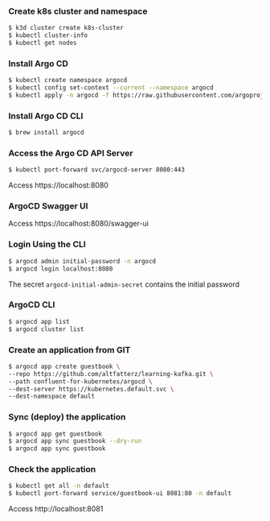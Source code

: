 ### Create k8s cluster and namespace

```bash
$ k3d cluster create k8s-cluster
$ kubectl cluster-info
$ kubectl get nodes
```

### Install Argo CD

```bash
$ kubectl create namespace argocd
$ kubectl config set-context --current --namespace argocd
$ kubectl apply -n argocd -f https://raw.githubusercontent.com/argoproj/argo-cd/stable/manifests/install.yaml
```

### Install Argo CD CLI

```bash
$ brew install argocd
```

### Access the Argo CD API Server

```bash
$ kubectl port-forward svc/argocd-server 8080:443
```

Access https://localhost:8080

### ArgoCD Swagger UI

Access https://localhost:8080/swagger-ui



### Login Using the CLI

```bash
$ argocd admin initial-password -n argocd
$ argocd login localhost:8080
```

The secret `argocd-initial-admin-secret` contains the initial password


### ArgoCD CLI

```bash
$ argocd app list
$ argocd cluster list

```

### Create an application from GIT

```bash
$ argocd app create guestbook \
--repo https://github.com/altfatterz/learning-kafka.git \
--path confluent-for-kubernetes/argocd \
--dest-server https://kubernetes.default.svc \
--dest-namespace default
```

### Sync (deploy) the application

```bash
$ argocd app get guestbook
$ argocd app sync guestbook --dry-run
$ argocd app sync guestbook
```

### Check the application

```bash
$ kubectl get all -n default
$ kubectl port-forward service/guestbook-ui 8081:80 -n default 
```

Access http://localhost:8081